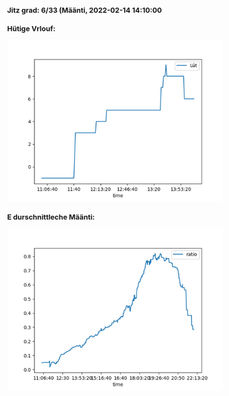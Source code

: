 ### Jitz grad: 6/33 (Määnti, 2022-02-14 14:10:00

### Hütige Vrlouf:
![Graph](Today.png)

### E durschnittleche Määnti:
![Graph](Määnti.png)